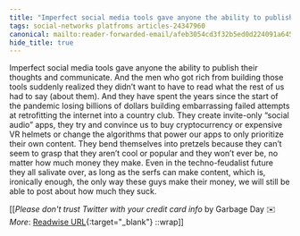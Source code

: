 ```yaml
---
title: "Imperfect social media tools gave anyone the ability to publish ..."
tags: social-networks platfroms articles-24347960
canonical: mailto:reader-forwarded-email/afeb3054cd3f32b5ed0d224091a64514
hide_title: true
---
```


Imperfect social media tools gave anyone the ability to publish their thoughts and communicate. And the men who got rich from building those tools suddenly realized they didn’t want to have to read what the rest of us had to say (about them). And they have spent the years since the start of the pandemic losing billions of dollars building embarrassing failed attempts at retrofitting the internet into a country club. They create invite-only “social audio” apps, they try and convince us to buy cryptocurrency or expensive VR helmets or change the algorithms that power our apps to only prioritize their own content. They bend themselves into pretzels because they can’t seem to grasp that they aren’t cool or popular and they won’t ever be, no matter how much money they make. Even in the techno-feudalist future they all salivate over, as long as the serfs can make content, which is, ironically enough, the only way these guys make their money, we will still be able to post about how much they suck.


[[<cite>_Please don't trust Twitter with your credit card info_</cite> by Garbage Day ✉️<br>
_More_: [Readwise URL](https://readwise.io/open/475481647){:target="_blank"}
::wrap]]